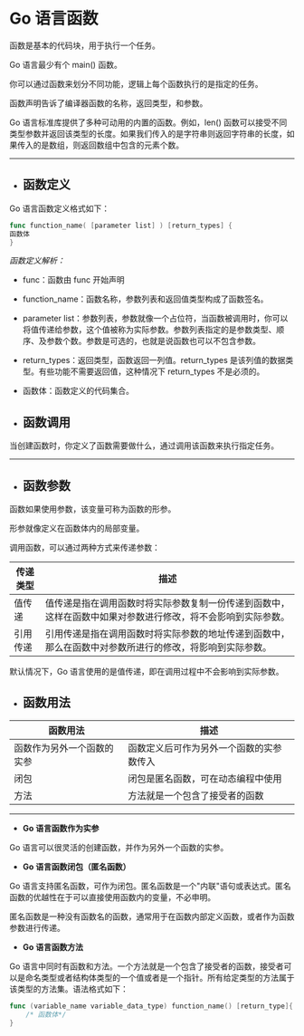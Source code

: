 # Go 语言函数

函数是基本的代码块，用于执行一个任务。

Go 语言最少有个 main() 函数。

你可以通过函数来划分不同功能，逻辑上每个函数执行的是指定的任务。

函数声明告诉了编译器函数的名称，返回类型，和参数。

Go 语言标准库提供了多种可动用的内置的函数。例如，len() 函数可以接受不同类型参数并返回该类型的长度。如果我们传入的是字符串则返回字符串的长度，如果传入的是数组，则返回数组中包含的元素个数。

---

* ## 函数定义

Go 语言函数定义格式如下：

```go
func function_name( [parameter list] ) [return_types] {
函数体
}
```

*函数定义解析：*

* func：函数由 func 开始声明
* function_name：函数名称，参数列表和返回值类型构成了函数签名。
* parameter list：参数列表，参数就像一个占位符，当函数被调用时，你可以将值传递给参数，这个值被称为实际参数。参数列表指定的是参数类型、顺序、及参数个数。参数是可选的，也就是说函数也可以不包含参数。
* return_types：返回类型，函数返回一列值。return_types 是该列值的数据类型。有些功能不需要返回值，这种情况下 return_types
  不是必须的。
* 函数体：函数定义的代码集合。

* ## 函数调用

当创建函数时，你定义了函数需要做什么，通过调用该函数来执行指定任务。

---

* ## 函数参数

函数如果使用参数，该变量可称为函数的形参。

形参就像定义在函数体内的局部变量。

调用函数，可以通过两种方式来传递参数：

| 传递类型	 | 描述                                                     |
|-------|--------------------------------------------------------|
| 值传递	  | 值传递是指在调用函数时将实际参数复制一份传递到函数中，这样在函数中如果对参数进行修改，将不会影响到实际参数。 |
| 引用传递  | 	引用传递是指在调用函数时将实际参数的地址传递到函数中，那么在函数中对参数所进行的修改，将影响到实际参数。  |

默认情况下，Go 语言使用的是值传递，即在调用过程中不会影响到实际参数。

* ## 函数用法

| 函数用法          | 描述                   |
|---------------|----------------------|
| 函数作为另外一个函数的实参 | 函数定义后可作为另外一个函数的实参数传入 |
| 闭包            | 闭包是匿名函数，可在动态编程中使用    |
| 方法            | 方法就是一个包含了接受者的函数      |

---
* **Go 语言函数作为实参**

Go 语言可以很灵活的创建函数，并作为另外一个函数的实参。

* **Go 语言函数闭包（匿名函数）**

Go 语言支持匿名函数，可作为闭包。匿名函数是一个"内联"语句或表达式。匿名函数的优越性在于可以直接使用函数内的变量，不必申明。

匿名函数是一种没有函数名的函数，通常用于在函数内部定义函数，或者作为函数参数进行传递。

* **Go 语言函数方法**

Go 语言中同时有函数和方法。一个方法就是一个包含了接受者的函数，接受者可以是命名类型或者结构体类型的一个值或者是一个指针。所有给定类型的方法属于该类型的方法集。语法格式如下：
```go
func (variable_name variable_data_type) function_name() [return_type]{
    /* 函数体*/
}
```
